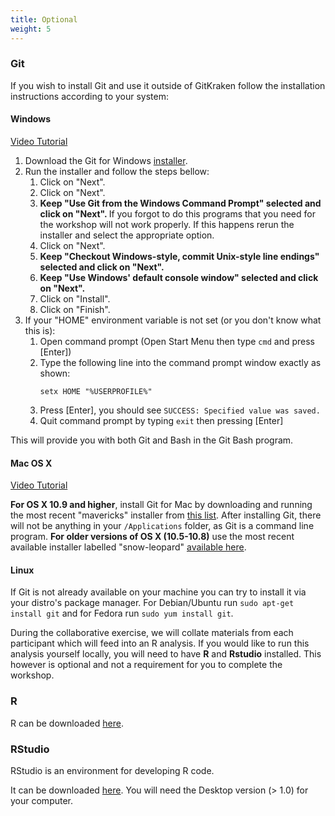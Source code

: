 ```yaml
---
title: Optional
weight: 5
---
```


### Git

If you wish to install Git and use it outside of GitKraken follow the installation instructions according to your system:

#### Windows
<a href="https://www.youtube.com/watch?v=339AEqk9c-8">Video Tutorial</a>
<ol>
<li>Download the Git for Windows <a href="https://git-for-windows.github.io/">installer</a>.</li>
<li>Run the installer and follow the steps bellow:
<ol>
<li>Click on "Next".</li>
<!-- Select Components -->
<li>Click on "Next".</li>
<!-- Adjusting your PATH environment -->
<li>
<strong>
Keep "Use Git from the Windows Command Prompt" selected and click on "Next".
</strong>
If you forgot to do this programs that you need for the workshop will not work properly. If this happens rerun the installer and select the appropriate option.
</li>
<!-- Choosing the SSH executable -->
<li>Click on "Next".</li>
<!-- Configuring the line ending conversions -->
<li>
<strong>
Keep "Checkout Windows-style, commit Unix-style line endings" selected and click on "Next".
</strong>
</li>
<!-- Configuring the terminal emulator to use with Git Bash -->
<li>
<strong>
Keep "Use Windows' default console window" selected and click on "Next".
</strong>
</li>
<!-- Configuring experimental performance tweaks -->
<li>Click on "Install".</li>
<!-- Installing -->
<!-- Completing the Git Setup Wizard -->
<li>Click on "Finish".</li>
</ol>
</li>
<li>
If your "HOME" environment variable is not set (or you don't know what this is):
<ol>
<li>Open command prompt (Open Start Menu then type <code>cmd</code> and press [Enter])</li>
<li>
Type the following line into the command prompt window exactly as shown:
<p><code>setx HOME "%USERPROFILE%"</code></p>
</li>
<li>Press [Enter], you should see <code>SUCCESS: Specified value was saved.</code></li>
<li>Quit command prompt by typing <code>exit</code> then pressing [Enter]</li>
</ol>
</li>
</ol>
<p>This will provide you with both Git and Bash in the Git Bash program.</p>




#### Mac OS X

<a href="https://www.youtube.com/watch?v=9LQhwETCdwY ">Video Tutorial</a>
<p>
<strong>For OS X 10.9 and higher</strong>, install Git for Mac
by downloading and running the most recent "mavericks" installer from
<a href="http://sourceforge.net/projects/git-osx-installer/files/">this list</a>.
After installing Git, there will not be anything in your <code>/Applications</code> folder,
as Git is a command line program.
<strong>For older versions of OS X (10.5-10.8)</strong> use the
most recent available installer labelled "snow-leopard"
<a href="http://sourceforge.net/projects/git-osx-installer/files/">available here</a>.
</p>


#### Linux
<p>
If Git is not already available on your machine you can try to
install it via your distro's package manager. For Debian/Ubuntu run
<code>sudo apt-get install git</code> and for Fedora run
<code>sudo yum install git</code>.
</p>


During the collaborative exercise, we will collate materials from each participant which will feed into an R analysis. If you would like to run this analysis yourself locally, you will need to have **R** and **Rstudio** installed. This however is optional and not a requirement for you to complete the workshop.

### R
R can be downloaded [here](https://cran.r-project.org/mirrors.html).

### RStudio
RStudio is an environment for developing R code.

It can be downloaded [here](https://www.rstudio.com/products/rstudio/download/).
You will need the Desktop version (> 1.0) for your computer.
